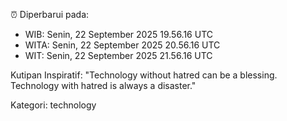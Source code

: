 ⏰ Diperbarui pada:
- WIB: Senin, 22 September 2025 19.56.16 UTC
- WITA: Senin, 22 September 2025 20.56.16 UTC
- WIT: Senin, 22 September 2025 21.56.16 UTC

Kutipan Inspiratif:
"Technology without hatred can be a blessing. Technology with hatred is always a disaster."


Kategori: technology

